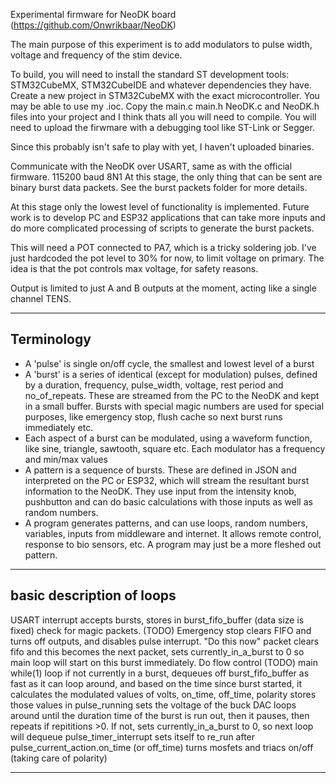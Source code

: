 Experimental firmware for NeoDK board (https://github.com/Onwrikbaar/NeoDK)

The main purpose of this experiment is to add modulators to pulse width, voltage and frequency of the stim device.

To build, you will need to install the standard ST development tools: STM32CubeMX, STM32CubeIDE and whatever dependencies they have. Create a new project in STM32CubeMX with the exact microcontroller. You may be able to use my .ioc.  Copy the main.c main.h NeoDK.c and NeoDK.h files into your project and I think thats all you will need to compile. You will need to upload the firwmare with a debugging tool like ST-Link or Segger.

Since this probably isn't safe to play with yet, I haven't uploaded binaries.

Communicate with the NeoDK over USART, same as with the official firmware. 115200 baud 8N1
At this stage, the only thing that can be sent are binary burst data packets. See the burst packets folder for more details.

At this stage only the lowest level of functionality is implemented. Future work is to develop PC and ESP32 applications that can take more inputs and do more complicated processing of scripts to generate the burst packets.

This will need a POT connected to PA7, which is a tricky soldering job. I've just hardcoded the pot level to 30% for now, to limit voltage on primary. The idea is that the pot controls max voltage, for safety reasons.

Output is limited to just A and B outputs at the moment, acting like a single channel TENS.

-------------
Terminology
-------------
 * A 'pulse' is single on/off cycle, the smallest and lowest level of a burst
 * A 'burst' is a series of identical (except for modulation) pulses, defined by a duration, frequency, pulse_width, voltage, rest period and no_of_repeats. These are streamed from the PC to the NeoDK and kept in a small buffer. Bursts with special magic numbers are used for special purposes, like emergency stop, flush cache so next burst runs immediately etc.
 * Each aspect of a burst can be modulated, using a waveform function, like sine, triangle, sawtooth, square etc. Each modulator has a frequency and min/max values
 * A pattern is a sequence of bursts. These are defined in JSON and interpreted on the PC or ESP32, which will stream the resultant burst information to the NeoDK. They use input from the intensity knob, pushbutton and can do basic calculations with those inputs as well as random numbers.
 * A program generates patterns, and can use loops, random numbers, variables, inputs from middleware and internet. It allows remote control, response to bio sensors, etc. A program may just be a more fleshed out pattern.



---------------------------
basic description of loops
---------------------------
USART interrupt 
	accepts bursts, stores in burst_fifo_buffer (data size is fixed)
	check for magic packets. (TODO)
		Emergency stop clears FIFO and turns off outputs, and disables pulse interrupt. 
		"Do this now" packet clears fifo and this becomes the next packet, sets currently_in_a_burst to 0 so main loop will start on this burst immediately.
	Do flow control (TODO)
main while(1) loop 
	if not currently in a burst, dequeues off burst_fifo_buffer 
	as fast as it can loop around, and based on the time since burst started, it calculates the modulated values of volts, on_time, off_time, polarity 
  stores those values in pulse_running
  sets the voltage of the buck DAC
	loops around until the duration time of the burst is run out, then it pauses, then repeats if repititions >0. If not, sets currently_in_a_burst to 0, so next loop will dequeue 
pulse_timer_interrupt
	sets itself to re_run after pulse_current_action.on_time (or off_time)
	turns mosfets and triacs on/off (taking care of polarity)

-----------------------------
